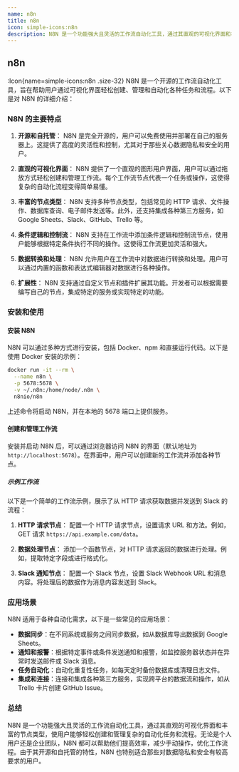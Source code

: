 ```yaml
---
name: n8n
title: n8n
icon: simple-icons:n8n
description: N8N 是一个功能强大且灵活的工作流自动化工具，通过其直观的可视化界面和丰富的节点类型，使用户能够轻松创建和管理复杂的自动化任务和流程。无论是个人用户还是企业团队，N8N 都可以帮助他们提高效率，减少手动操作，优化工作流程。由于其开源和自托管的特性，N8N 也特别适合那些对数据隐私和安全有较高要求的用户。
---
```


## n8n

:Icon{name=simple-icons:n8n .size-32}
N8N 是一个开源的工作流自动化工具，旨在帮助用户通过可视化界面轻松创建、管理和自动化各种任务和流程。以下是对 N8N 的详细介绍：

### N8N 的主要特点

1. **开源和自托管**：
   N8N 是完全开源的，用户可以免费使用并部署在自己的服务器上。这提供了高度的灵活性和控制，尤其对于那些关心数据隐私和安全的用户。

2. **直观的可视化界面**：
   N8N 提供了一个直观的图形用户界面，用户可以通过拖放方式轻松创建和管理工作流。每个工作流节点代表一个任务或操作，这使得复杂的自动化流程变得简单易懂。

3. **丰富的节点类型**：
   N8N 支持多种节点类型，包括常见的 HTTP 请求、文件操作、数据库查询、电子邮件发送等。此外，还支持集成各种第三方服务，如 Google Sheets、Slack、GitHub、Trello 等。

4. **条件逻辑和控制流**：
   N8N 支持在工作流中添加条件逻辑和控制流节点，使用户能够根据特定条件执行不同的操作。这使得工作流更加灵活和强大。

5. **数据转换和处理**：
   N8N 允许用户在工作流中对数据进行转换和处理。用户可以通过内置的函数和表达式编辑器对数据进行各种操作。

6. **扩展性**：
   N8N 支持通过自定义节点和插件扩展其功能。开发者可以根据需要编写自己的节点，集成特定的服务或实现特定的功能。

### 安装和使用

#### 安装 N8N

N8N 可以通过多种方式进行安装，包括 Docker、npm 和直接运行代码。以下是使用 Docker 安装的示例：

```sh
docker run -it --rm \
  --name n8n \
  -p 5678:5678 \
  -v ~/.n8n:/home/node/.n8n \
  n8nio/n8n
```

上述命令将启动 N8N，并在本地的 5678 端口上提供服务。

#### 创建和管理工作流

安装并启动 N8N 后，可以通过浏览器访问 N8N 的界面（默认地址为 `http://localhost:5678`）。在界面中，用户可以创建新的工作流并添加各种节点。

##### 示例工作流

以下是一个简单的工作流示例，展示了从 HTTP 请求获取数据并发送到 Slack 的流程：

1. **HTTP 请求节点**：
   配置一个 HTTP 请求节点，设置请求 URL 和方法。例如，GET 请求 `https://api.example.com/data`。

2. **数据处理节点**：
   添加一个函数节点，对 HTTP 请求返回的数据进行处理。例如，提取特定字段或进行格式化。

3. **Slack 通知节点**：
   配置一个 Slack 节点，设置 Slack Webhook URL 和消息内容。将处理后的数据作为消息内容发送到 Slack。

### 应用场景

N8N 适用于各种自动化需求，以下是一些常见的应用场景：

- **数据同步**：在不同系统或服务之间同步数据，如从数据库导出数据到 Google Sheets。
- **通知和报警**：根据特定事件或条件发送通知和报警，如监控服务器状态并在异常时发送邮件或 Slack 消息。
- **任务自动化**：自动化重复性任务，如每天定时备份数据库或清理日志文件。
- **集成和连接**：连接和集成各种第三方服务，实现跨平台的数据流和操作，如从 Trello 卡片创建 GitHub Issue。

### 总结

N8N 是一个功能强大且灵活的工作流自动化工具，通过其直观的可视化界面和丰富的节点类型，使用户能够轻松创建和管理复杂的自动化任务和流程。无论是个人用户还是企业团队，N8N 都可以帮助他们提高效率，减少手动操作，优化工作流程。由于其开源和自托管的特性，N8N 也特别适合那些对数据隐私和安全有较高要求的用户。
